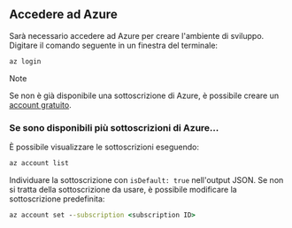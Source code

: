 ## <a name="sign-in-to-azure"></a>Accedere ad Azure
Sarà necessario accedere ad Azure per creare l'ambiente di sviluppo. Digitare il comando seguente in un finestra del terminale:
```cmd
az login
```

> [!Note]
> Se non è già disponibile una sottoscrizione di Azure, è possibile creare un [account gratuito](https://azure.microsoft.com/free).

### <a name="if-you-have-multiple-azure-subscriptions"></a>Se sono disponibili più sottoscrizioni di Azure...
È possibile visualizzare le sottoscrizioni eseguendo: 
```cmd
az account list
```
Individuare la sottoscrizione con `isDefault: true` nell'output JSON.
Se non si tratta della sottoscrizione da usare, è possibile modificare la sottoscrizione predefinita:
```cmd
az account set --subscription <subscription ID>
```
